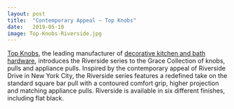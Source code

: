 ```yaml
---
layout: post
title:  "Contemporary Appeal – Top Knobs"
date:   2019-05-10
image: Top-Knobs-Riverside.jpg
---
```


[Top Knobs](https://www.topknobs.com/), the leading manufacturer of [decorative kitchen and bath hardware](https://www.topknobs.com/), introduces the Riverside series to the Grace Collection of knobs, pulls and appliance pulls. Inspired by the contemporary appeal of Riverside Drive in New York City, the Riverside series features a redefined take on the standard square bar pull with a contoured comfort grip, higher projection and matching appliance pulls. Riverside is available in six different finishes, including flat black.  
